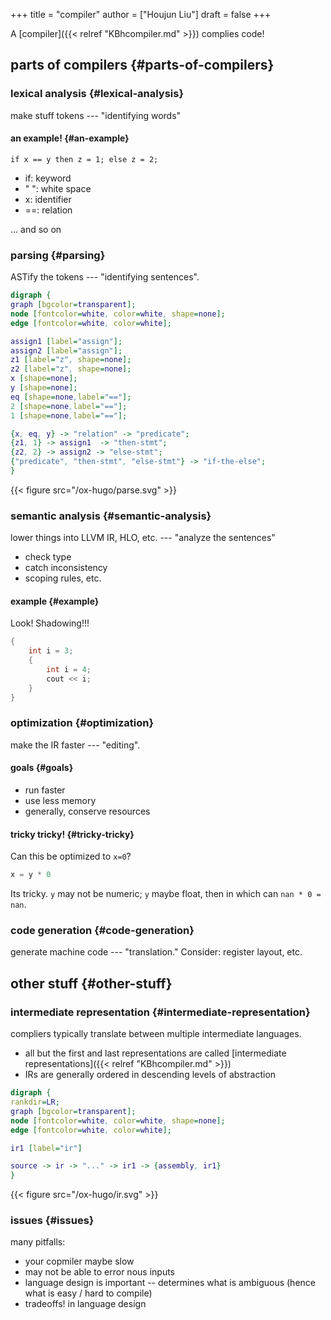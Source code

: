 +++
title = "compiler"
author = ["Houjun Liu"]
draft = false
+++

A [compiler]({{< relref "KBhcompiler.md" >}}) complies code!


## parts of compilers {#parts-of-compilers}


### lexical analysis {#lexical-analysis}

make stuff tokens --- "identifying words"


#### an example! {#an-example}

```nil
if x == y then z = 1; else z = 2;
```

-   if: keyword
-   " ": white space
-   x: identifier
-   ==: relation

... and so on


### parsing {#parsing}

ASTify the tokens --- "identifying sentences".

```dot
digraph {
graph [bgcolor=transparent];
node [fontcolor=white, color=white, shape=none];
edge [fontcolor=white, color=white];

assign1 [label="assign"];
assign2 [label="assign"];
z1 [label="z", shape=none];
z2 [label="z", shape=none];
x [shape=none];
y [shape=none];
eq [shape=none,label="=="];
2 [shape=none,label="=="];
1 [shape=none,label="=="];

{x, eq, y} -> "relation" -> "predicate";
{z1, 1} -> assign1  -> "then-stmt";
{z2, 2} -> assign2 -> "else-stmt";
{"predicate", "then-stmt", "else-stmt"} -> "if-the-else";
}
```

{{< figure src="/ox-hugo/parse.svg" >}}


### semantic analysis {#semantic-analysis}

lower things into LLVM IR, HLO, etc. --- "analyze the sentences"

-   check type
-   catch inconsistency
-   scoping rules, etc.


#### example {#example}

Look! Shadowing!!!

```c
{
    int i = 3;
    {
        int i = 4;
        cout << i;
    }
}
```


### optimization {#optimization}

make the IR faster --- "editing".


#### goals {#goals}

-   run faster
-   use less memory
-   generally, conserve resources


#### tricky tricky! {#tricky-tricky}

Can this be optimized to `x=0`?

```c
x = y * 0
```

Its tricky. `y` may not be numeric; `y` maybe float, then in which can `nan * 0 = nan`.


### code generation {#code-generation}

generate machine code --- "translation." Consider: register layout, etc.


## other stuff {#other-stuff}


### intermediate representation {#intermediate-representation}

compliers typically translate between multiple intermediate languages.

-   all but the first and last representations are called [intermediate representations]({{< relref "KBhcompiler.md" >}})
-   IRs are generally ordered in descending levels of abstraction

<!--listend-->

```dot
digraph {
rankdir=LR;
graph [bgcolor=transparent];
node [fontcolor=white, color=white, shape=none];
edge [fontcolor=white, color=white];

ir1 [label="ir"]

source -> ir -> "..." -> ir1 -> {assembly, ir1}
}
```

{{< figure src="/ox-hugo/ir.svg" >}}


### issues {#issues}

many pitfalls:

-   your copmiler maybe slow
-   may not be able to error nous inputs
-   language design is important -- determines what is ambiguous (hence what is easy / hard to compile)
-   tradeoffs! in language design
